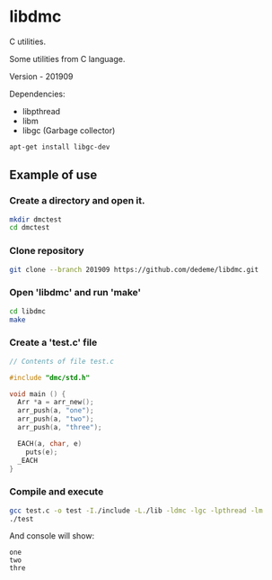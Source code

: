# libdmc

C utilities.

Some utilities from C language.

Version - 201909

Dependencies:

  - libpthread
  - libm
  - libgc (Garbage collector)

```sh
apt-get install libgc-dev
```

## Example of use

### Create a directory and open it.

```sh
mkdir dmctest
cd dmctest
```

### Clone repository

```sh
git clone --branch 201909 https://github.com/dedeme/libdmc.git
```

### Open 'libdmc' and run 'make'

```sh
cd libdmc
make
```

### Create a 'test.c' file

```c
// Contents of file test.c

#include "dmc/std.h"

void main () {
  Arr *a = arr_new();
  arr_push(a, "one");
  arr_push(a, "two");
  arr_push(a, "three");

  EACH(a, char, e)
    puts(e);
  _EACH
}
```

### Compile and execute

```sh
gcc test.c -o test -I./include -L./lib -ldmc -lgc -lpthread -lm
./test
```
And console will show:

```text
one
two
thre
```
